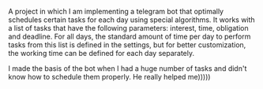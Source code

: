A project in which I am implementing a telegram bot that optimally schedules certain tasks for each day using special algorithms.
It works with a list of tasks that have the following parameters: interest, time, obligation and deadline.
For all days, the standard amount of time per day to perform tasks from this list is defined in the settings, but for better customization, the working time can be defined for each day separately. 

I made the basis of the bot when I had a huge number of tasks and didn't know how to schedule them properly.
He really helped me)))))
